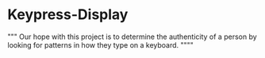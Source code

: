 # Keypress-Display
"""
Our hope with this project is to determine
the authenticity of a person by looking for
patterns in how they type on a keyboard.
""""